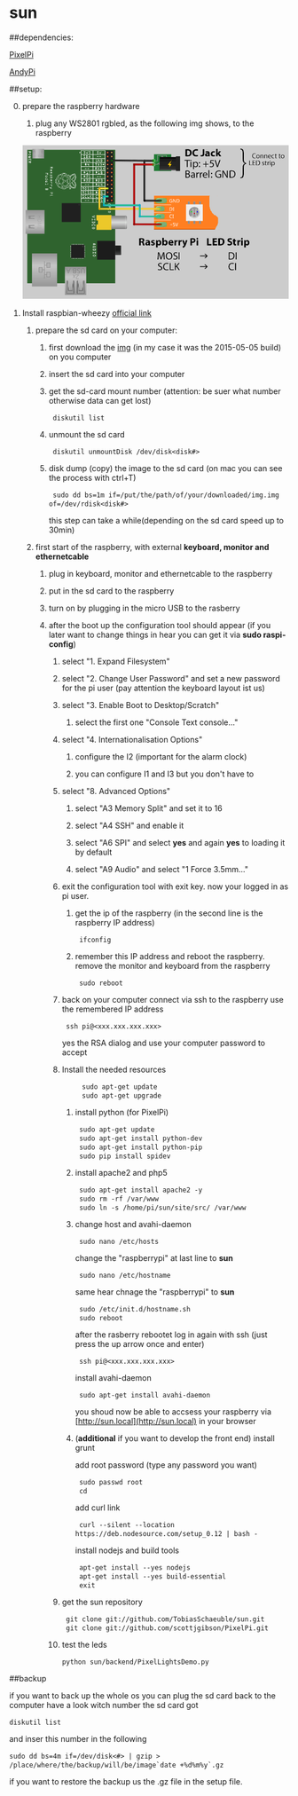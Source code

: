 # sun

##dependencies:

[PixelPi](https://github.com/scottjgibson/PixelPi)

[AndyPi](http://andypi.co.uk/?page_id=721)

##setup:

0. prepare the raspberry hardware

	1. plug any WS2801 rgbled, as the following img shows, to the raspberry
	
	![image](setup/WS2801.png)

1. Install raspbian-wheezy [official link](https://www.raspberrypi.org/documentation/installation/installing-images/)
	1. prepare the sd card on your computer:
		1. first download the [img](https://downloads.raspberrypi.org/raspbian/images/raspbian-2015-05-07/2015-05-05-raspbian-wheezy.zip) (in my case it was the 2015-05-05 build) on you computer
		2. insert the sd card into your computer
		3. get the sd-card mount number (attention: be suer what number otherwise data can get lost)
		
				diskutil list
			
		4. unmount the sd card
			
				diskutil unmountDisk /dev/disk<disk#>
			
		5. disk dump (copy) the image to the sd card (on mac you can see the process with ctrl+T) 
		
				sudo dd bs=1m if=/put/the/path/of/your/downloaded/img.img of=/dev/rdisk<disk#>
				
			this step can take a while(depending on the sd card speed up to 30min)
	
	2. first start of the raspberry, with external **keyboard, monitor and ethernetcable**
			
		1. plug in keyboard, monitor and ethernetcable to the raspberry
		
		2. put in the sd card to the raspberry
		
		3. turn on by plugging in the micro USB to the rasberry
		
		4. after the boot up the configuration tool should appear (if you later want to change things in hear you can get it via **sudo raspi-config**)
			
			1. select "1. Expand Filesystem"
			
			2. select "2. Change User Password" and set a new password for the pi user (pay attention the keyboard layout ist us)
			
			3. select "3. Enable Boot to Desktop/Scratch"
				
				1. select the first one "Console Text console..."
			
			4. select "4. Internationalisation Options"				
				1. configure the I2 (important for the alarm clock)
				
				2. you can configure I1 and I3 but you don't have to
				
			5. select "8. Advanced Options"
			
				1. select "A3 Memory Split" and set it to 16 
				
				2. select "A4 SSH" and enable it
				
				3. select "A6 SPI" and select **yes** and again **yes** to loading it by default 
				
				4. select "A9 Audio" and select "1 Force 3.5mm..."
				
			6. exit the configuration tool with exit key. now your logged in as pi user. 
			
				1. get the ip of the raspberry (in the second line is the raspberry IP address)
					
						ifconfig
				
				2. remember this IP address and reboot the raspberry. remove the monitor and keyboard from the raspberry
					
						sudo reboot
						
			7. back on your computer connect via ssh to the raspberry use the remembered IP address 
				
					ssh pi@<xxx.xxx.xxx.xxx>	
					
				yes the RSA dialog and use your computer password to accept
			
			8. Install the needed resources
			
						sudo apt-get update
						sudo apt-get upgrade
			
				1. install python (for PixelPi)
				
						sudo apt-get update
						sudo apt-get install python-dev
						sudo apt-get install python-pip
						sudo pip install spidev
						
				2. install apache2 and php5
				
						sudo apt-get install apache2 -y
						sudo rm -rf /var/www
						sudo ln -s /home/pi/sun/site/src/ /var/www
						
				3. change host and avahi-daemon
				
						sudo nano /etc/hosts
					
					change the "raspberrypi" at last line to **sun**
					
						sudo nano /etc/hostname
						
					same hear chnage the "raspberrypi" to **sun**
					
						sudo /etc/init.d/hostname.sh
						sudo reboot	
						
					after the rasberry rebootet log in again with ssh (just press the up arrow once and enter)
					
						ssh pi@<xxx.xxx.xxx.xxx>
						
					install avahi-daemon
					
						sudo apt-get install avahi-daemon
						
					you shoud now be able to accsess your raspberry via [http://sun.local](http://sun.local) in your browser
						
				2. (**additional** if you want to develop the front end) install grunt
				
					add root password (type any password you want)
					
						sudo passwd root
						cd
						
					add curl link
					
						curl --silent --location https://deb.nodesource.com/setup_0.12 | bash -
						
					install nodejs and build tools
					
						apt-get install --yes nodejs
						apt-get install --yes build-essential
						exit
						
			
			9. get the sun repository
			
					git clone git://github.com/TobiasSchaeuble/sun.git
					git clone git://github.com/scottjgibson/PixelPi.git
					
			10. test the leds
			
					python sun/backend/PixelLightsDemo.py
					
##backup

if you want to back up the whole os you can plug the sd card back to the computer have a look witch number the sd card got

	diskutil list
	
and inser this number in the following		
		
	sudo dd bs=4m if=/dev/disk<#> | gzip > /place/where/the/backup/will/be/image`date +%d%m%y`.gz

if you want to restore the backup us the .gz file in the setup file.	